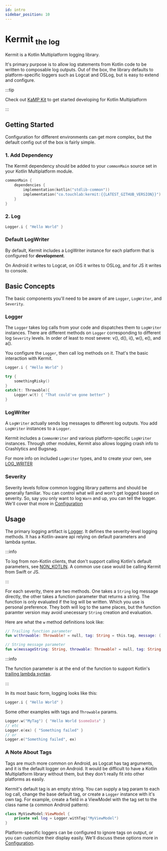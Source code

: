 ```yaml
---
id: intro
sidebar_position: 10
---
```


# Kermit <sub>the log</sub>

Kermit is a Kotlin Multiplatform logging library.

It's primary purpose is to allow log statements from Kotlin code to be written to composable log outputs. Out of the box, the library defaults to platform-specific loggers such as Logcat and OSLog, but is easy to extend and configure.

:::tip

Check out [KaMP Kit](https://github.com/touchlab/KaMPKit) to get started developing for Kotlin Multiplatform

:::

## Getting Started

Configuration for different environments can get more complex, but the default config out of the box is fairly simple.

### 1. Add Dependency

The Kermit dependency should be added to your `commonMain` source set in your Kotlin Multiplatform module.

```kotlin
commonMain {
    dependencies {
        implementation(kotlin("stdlib-common"))
        implementation("co.touchlab:kermit:{{LATEST_GITHUB_VERSION}}") //Add latest version
    }
}
```

### 2. Log

```kotlin
Logger.i { "Hello World" }
```

### Default LogWriter

By default, Kermit includes a LogWriter instance for each platform that is configured for **development**.

On Android it writes to Logcat, on iOS it writes to OSLog, and for JS it writes to console.

## Basic Concepts

The basic components you'll need to be aware of are `Logger`, `LogWriter`, and `Severity`.

### Logger

The `Logger` takes log calls from your code and dispatches them to `LogWriter` instances. There are different methods
on `Logger` corresponding to different log `Severity` levels. In order of least to most severe: v(), d(), i(), w(), e(), and a().

You configure the `Logger`, then call log methods on it. That's the basic interaction with Kermit.

```kotlin
Logger.i { "Hello World" }

try {
    somethingRisky()
}
catch(t: Throwable){
    Logger.w(t) { "That could've gone better" }
}
```

### LogWriter

A `LogWriter` actually sends log messages to different log outputs. You add `LogWriter` instances to a `Logger`.

Kermit includes a `CommonWriter` and various platform-specific `LogWriter` instances. Through other modules, Kermit also allows logging crash info to Crashlytics and Bugsnag.

For more info on included `LogWriter` types, and to create your own, see [LOG_WRITER](details/LOG_WRITER.md)

### Severity

Severity levels follow common logging library patterns and should be generally familiar. You can control what will and won't get logged based on severity. So, say you only want to log `Warn` and up, you can tell the logger. We'll cover that more in [Configuration](#Configuration)

## Usage

The primary logging artifact is [Logger](https://github.com/touchlab/Kermit/blob/kpg/api_reformat2/kermit/src/commonMain/kotlin/co/touchlab/kermit/Logger.kt). It defines the severity-level logging methods. It has a Kotlin-aware api relying on default parameters and lambda syntax.

:::info

To log from non-Kotlin clients, that don't support calling Kotlin's default parameters, see [NON_KOTLIN](configuration/NON_KOTLIN.md). A common use case would be calling Kermit from Swift or JS.

:::

For each severity, there are two methods. One takes a `String` log message directly, the other takes a function parameter that returns a string. The function is only evaluated if the log will be written. Which you use is personal preference. They both will log to the same places, but the function paramter version may avoid unecessary `String` creation and evaluation.

Here are what the `w` method definitions look like:

```kotlin
// Trailing function parameter
fun w(throwable: Throwable? = null, tag: String = this.tag, message: () -> String)

// String message parameter
fun w(messageString: String, throwable: Throwable? = null, tag: String = this.tag)
```

:::info

The function parameter is at the end of the function to support Kotlin's [trailing lambda syntax](https://kotlinlang.org/docs/lambdas.html#passing-trailing-lambdas).

:::

In its most basic form, logging looks like this:

```kotlin
Logger.i { "Hello World" }
```

Some other examples with tags and `Throwable` params.

```kotlin
Logger.w("MyTag") { "Hello World $someData" }
// etc
Logger.e(ex) { "Something failed" }
// or
Logger.e("Something failed", ex)
```

### A Note About Tags

Tags are much more common on Android, as Logcat has tag arguments, and it is the default logger on Android. It would be difficult to have a Kotlin Multiplatform library without them, but they don't really fit into other platforms as easily.

Kermit's default tag is an empty string. You can supply a tag param to each log call, change the base default tag, or create a `Logger` instance with it's own tag. For example, create a field in a ViewModel with the tag set to the class name (a common Android pattern):

```kotlin
class MyViewModel:ViewModel {
	private val log = Logger.withTag("MyViewModel")
}
```

Platform-specific loggers can be configured to ignore tags on output, or you can customize their display easily. We'll discuss these options more in [Configuration](/configuration/index.md).
